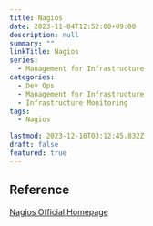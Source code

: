 ```yaml
---
title: Nagios
date: 2023-11-04T12:52:00+09:00
description: null
summary: ""
linkTitle: Nagios
series:  
  - Management for Infrastructure
categories:
  - Dev Ops
  - Management for Infrastructure
  - Infrastructure Monitoring
tags:
  - Nagios

lastmod: 2023-12-10T03:12:45.832Z
draft: false
featured: true
---
```


## Reference

[Nagios Official Homepage](https://www.nagios.org/)
